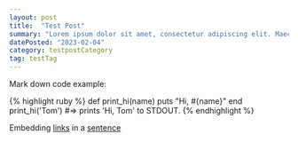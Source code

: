 ```yaml
---
layout: post
title:  "Test Post"
summary: "Lorem ipsum dolor sit amet, consectetur adipiscing elit. Maecenas ornare mauris at porta ultricies. Aenean a augue non dolor venenatis auctor. Etiam consectetur, tellus ut euismod viverra, purus augue vulputate dui, id pulvinar massa mauris eget orci. Quisque id ullamcorper odio. Phasellus ipsum ex, tincidunt non sodales ac, finibus sit amet eros."
datePosted: "2023-02-04"
category: testpostCategory
tag: testTag
---
```


Mark down code example:

{% highlight ruby %}
def print_hi(name)
  puts "Hi, #{name}"
end
print_hi('Tom')
#=> prints 'Hi, Tom' to STDOUT.
{% endhighlight %}

Embedding [links][l1] in a [sentence][l2]

[l1]: https://github.com/mojombo/jekyll
[l2]:    http://jekyllrb.com
